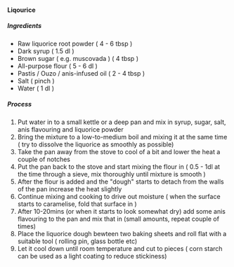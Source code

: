 #### Liqourice

##### Ingredients

 - Raw liquorice root powder ( 4 - 6 tbsp )
 - Dark syrup ( 1.5 dl )
 - Brown sugar ( e.g. muscovada ) ( 4 tbsp )
 - All-purpose flour ( 5 - 6 dl )
 - Pastis / Ouzo / anis-infused oil ( 2 - 4 tbsp )
 - Salt ( pinch )
 - Water ( 1 dl )

##### Process

 1) Put water in to a small kettle or a deep pan and mix in syrup, sugar, salt, anis flavouring and liquorice powder
 2) Bring the mixture to a low-to-medium boil and mixing it at the same time ( try to dissolve the liquorice as smoothly as possible)
 3) Take the pan away from the stove to cool of a bit and lower the heat a couple of notches
 4) Put the pan back to the stove and start mixing the flour in ( 0.5 - 1dl at the time through a sieve, mix thoroughly until mixture is smooth )
 5) After the flour is added and the "dough" starts to detach from the walls of the pan increase the heat slightly
 6) Continue mixing and cooking to drive out moisture ( when the surface starts to caramelise, fold that surface in )
 7) After 10-20mins (or when it starts to look somewhat dry) add some anis flavouring to the pan and mix that in (small amounts, repeat couple of times)
 8) Place the liquorice dough bewteen two baking sheets and roll flat with a suitable tool ( rolling pin, glass bottle etc)
 9) Let it cool down until room temperature and cut to pieces ( corn starch can be used as a light coating to reduce stickiness)
 
 
  
